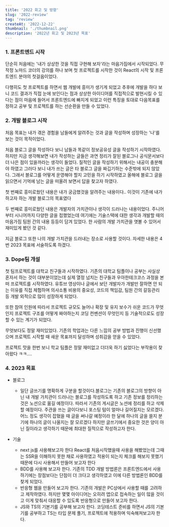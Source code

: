 ```yaml
---
title: '2022 회고 및 방향'
slug: '2022-review'
tag: 'review'
createAt: '2022-12-22'
thumbnail: './thumbnail.png'
description: '2022년 회고 및 2023년 목표'
---
```


### 1\. 프론트엔드 시작

단순히 처음에는 '내가 상상한 것을 직접 구현해 보자'라는 마음가짐에서 시작되었다. 무작정 노마드 코더의 강의를 하나 보며 첫 프로젝트를 시작한 것이 React의 시작 및 프론트엔드 분야의 첫걸음이었다.

다행히도 첫 프로젝트를 하면서 웹 개발에 흥미가 생기게 되었고 추후에 개발을 하다 보니 코드 결과가 직접 눈에 보인다는 점과 상상한 아이디어를 직접적으로 발현시킬 수 있다는 점이 마음에 들어서 프론트엔드에 빠지게 되었고 이런 특징을 토대로 다음목표를 정하고 공부 및 프로젝트를 하는 선순환을 만들 수 있었다.

### 2\. 개발 블로그 시작

처음 목표는 내가 겪은 경험을 남들에게 알려주는 것과 글을 작성하며 성장하는 '나'를 보는 것이 목적이었다.

처음 블로그 글을 작성하다 보니 남들과 똑같이 정보공유성 글을 작성하기 시작하였다. 하지만 지금 생각해보면 내가 작성하는 글들은 과연 정리가 잘된 블로그나 공식문서보다 더 나은 점이 있을까라는 생각이 들었다. 질적인 글을 작성하기 위해서는 내공이 충분해야 하였고 그러다 보니 내가 쓰는 글은 타 블로그 글을 짜깁기하는 수준밖에 되지 않았다. 그래서 블로그를 어떻게 운영해야 할지 고민을 하기 시작하였고 올해에 블로그 글을 읽으면서 기억에 남는 글을 떠올려 보면서 답을 찾고자 하였다.

첫 번째로 흥미로웠던 내용은 내가 궁금했것을 알려주는 내용이다.. 이것이 기존에 내가 하고자 하는 개발 블로그의 목표였다

두 번째로 흥미로웠던 내용은 개발자의 가치관이나 생각이 드러나는 내용이었다. 주니어부터 시니어까지 다양한 글을 접했었는데 여기에는 기술스택에 대한 생각과 개발할 때의 마음가짐 팀원 간의 내용 등등이 담겨 있었다. 한 사람의 개발 가치관을 엿볼 수 있어서 재미있게 봤던 것 같다.

지금 블로그 또한 나의 개발 가치관을 드러내는 장소로 사용할 것이다. 자세한 내용은 4번 2023 목표에 서술하도록 하겠다.

### 3\. Dope팀 개설

첫 팀프로젝트를 대학교 친구들과 시작하였다. 기존의 대학교 팀플이나 공부는 사실상 혼자서 하는 것이 대부분이었는데 실제 열정 넘치는 친구들과 우아한테크코스 과정을 본떠 프로젝트를 시작하였다. 유튜브 영상이나 글에서 보던 개발자가 개발만 잘하면 안 되는 이유를 직접 체험하며 의사소통 비용의 중요성, 코드의 책임감, 팀원 간의 갈등관리 등 개발 외적으로 많이 성장하게 되었다.

또한 참여 인원에 따라서 프로젝트 규모도 늘어나 확장 및 유지 보수가 쉬운 코드가 무엇인지 프로젝트 구조를 어떻게 짜야하는지 코딩 컨벤션이 무엇인지 등 기술적으로도 성장할 수 있는 계기가 되었다.

무엇보다도 정말 재미있었다. 기존의 학업과는 다른 느낌의 공부 방법과 진행이 신선했으며 프로젝트 시작할 때 새운 목표까지 달성하며 성취감을 얻을 수 있었다.

프로젝트 맛을 한번 보니 학교 팀플은 정말 재미없고 더더욱 하기 싫었다는 부작용이 찾아왔다 ㅋㅋ....

### 4\. 2023 목표

- 블로그

  - 일단 글쓰기를 명확하게 구분을 할것이다.블로그는 기존의 블로그의 방향이 아닌 내 개발 가치관이 드러나는 블로그를 작성하도록 하고 기존 정보를 정리하는 것은 노션으로 옮길 예정이다. 따라서 기존의 게시글은 노션에 정리를 하고 삭제할 예정이다. 주관을 쓰는 글이다보니 포스팅 텀이 얼마나 길어질지는 모르겠다. 어느 정도 생각이 잡혔을 때 글을 써나갈 예정이라 한 달에 하나의 글을 쓸지 분기에 하나의 글이 나올지는 잘 모르겠다 하지만 글쓰기에서 중요한 것은 양이 아닌 질이라고 생각하기 때문에 최대한 질적으로 작성하고자 한다.

- 기술
  - next js를 사용해보고자 한다 React를 처음시작했을때 사용을 해봤었는데 그때는 SSR을 이해하지 못한 채로 사용하였고 적용이 되는지 체크를 해보지 못했기 때문에 다시 사용해서 만들어 보고자 한다
  - BDD를 사용해 보고자 한다. 기존의 TDD 개발 방법론은 프론트엔드에서 사용하기에는 장점보다는 단점이 더 크다고 생각하였고 이에 다른 방법론인 BDD를 찾게 되었다.
  - 반응형 웹을 만들어 보고자 한다. 기존의 개발은 PC상에서 사용할 때를 고려하고 제작하였다. 하지만 몇몇 아이디어는 오히려 앱으로 접속하는 일이 많을 것이고 이게 맞춰서 대응할 수 있도록 반응형으로 만들어 보고자 한다.
  - JS와 TS의 기본기를 공부해 보고자 한다. 코딩테스트 준비를 하면서 JS의 기본기를 공부하고 TS는 타입 문제 풀기, 프로젝트에 적용하며 익숙해져보고자 한다.
